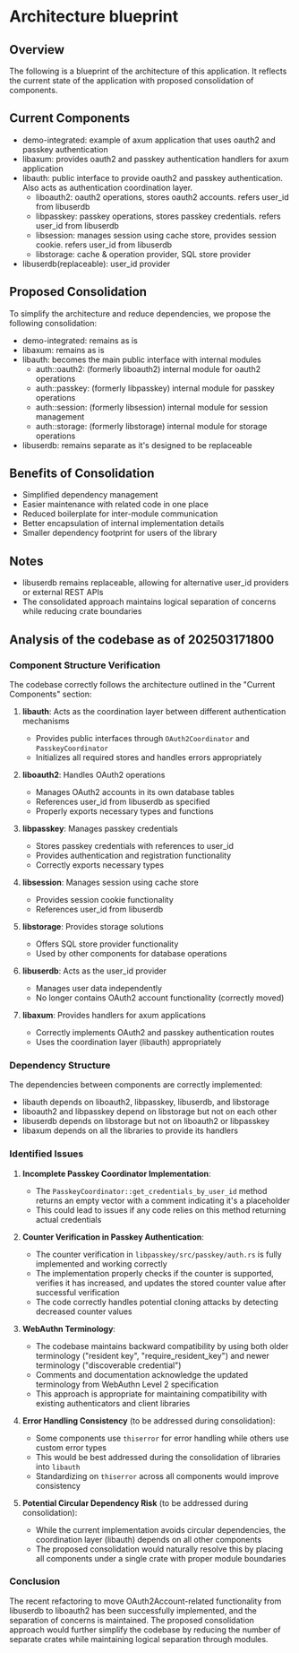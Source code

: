 # Architecture blueprint

## Overview

The following is a blueprint of the architecture of this application. It reflects the current state of the application with proposed consolidation of components.

## Current Components

- demo-integrated: example of axum application that uses oauth2 and passkey authentication
- libaxum: provides oauth2 and passkey authentication handlers for axum application
- libauth: public interface to provide oauth2 and passkey authentication. Also acts as authentication coordination layer.
  - liboauth2: oauth2 operations, stores oauth2 accounts. refers user_id from libuserdb
  - libpasskey: passkey operations, stores passkey credentials. refers user_id from libuserdb
  - libsession: manages session using cache store, provides session cookie. refers user_id from libuserdb
  - libstorage: cache & operation provider, SQL store provider
- libuserdb(replaceable): user_id provider

## Proposed Consolidation

To simplify the architecture and reduce dependencies, we propose the following consolidation:

- demo-integrated: remains as is
- libaxum: remains as is
- libauth: becomes the main public interface with internal modules
  - auth::oauth2: (formerly liboauth2) internal module for oauth2 operations
  - auth::passkey: (formerly libpasskey) internal module for passkey operations
  - auth::session: (formerly libsession) internal module for session management
  - auth::storage: (formerly libstorage) internal module for storage operations
- libuserdb: remains separate as it's designed to be replaceable

## Benefits of Consolidation

- Simplified dependency management
- Easier maintenance with related code in one place
- Reduced boilerplate for inter-module communication
- Better encapsulation of internal implementation details
- Smaller dependency footprint for users of the library

## Notes

- libuserdb remains replaceable, allowing for alternative user_id providers or external REST APIs
- The consolidated approach maintains logical separation of concerns while reducing crate boundaries

## Analysis of the codebase as of 202503171800

### Component Structure Verification

The codebase correctly follows the architecture outlined in the "Current Components" section:

1. **libauth**: Acts as the coordination layer between different authentication mechanisms
   - Provides public interfaces through `OAuth2Coordinator` and `PasskeyCoordinator`
   - Initializes all required stores and handles errors appropriately

2. **liboauth2**: Handles OAuth2 operations
   - Manages OAuth2 accounts in its own database tables
   - References user_id from libuserdb as specified
   - Properly exports necessary types and functions

3. **libpasskey**: Manages passkey credentials
   - Stores passkey credentials with references to user_id
   - Provides authentication and registration functionality
   - Correctly exports necessary types

4. **libsession**: Manages session using cache store
   - Provides session cookie functionality
   - References user_id from libuserdb

5. **libstorage**: Provides storage solutions
   - Offers SQL store provider functionality
   - Used by other components for database operations

6. **libuserdb**: Acts as the user_id provider
   - Manages user data independently
   - No longer contains OAuth2 account functionality (correctly moved)

7. **libaxum**: Provides handlers for axum applications
   - Correctly implements OAuth2 and passkey authentication routes
   - Uses the coordination layer (libauth) appropriately

### Dependency Structure

The dependencies between components are correctly implemented:

- libauth depends on liboauth2, libpasskey, libuserdb, and libstorage
- liboauth2 and libpasskey depend on libstorage but not on each other
- libuserdb depends on libstorage but not on liboauth2 or libpasskey
- libaxum depends on all the libraries to provide its handlers

### Identified Issues

1. **Incomplete Passkey Coordinator Implementation**:
   - The `PasskeyCoordinator::get_credentials_by_user_id` method returns an empty vector with a comment indicating it's a placeholder
   - This could lead to issues if any code relies on this method returning actual credentials

2. **Counter Verification in Passkey Authentication**:
   - The counter verification in `libpasskey/src/passkey/auth.rs` is fully implemented and working correctly
   - The implementation properly checks if the counter is supported, verifies it has increased, and updates the stored counter value after successful verification
   - The code correctly handles potential cloning attacks by detecting decreased counter values

3. **WebAuthn Terminology**:
   - The codebase maintains backward compatibility by using both older terminology ("resident key", "require_resident_key") and newer terminology ("discoverable credential")
   - Comments and documentation acknowledge the updated terminology from WebAuthn Level 2 specification
   - This approach is appropriate for maintaining compatibility with existing authenticators and client libraries

4. **Error Handling Consistency** (to be addressed during consolidation):
   - Some components use `thiserror` for error handling while others use custom error types
   - This would be best addressed during the consolidation of libraries into `libauth`
   - Standardizing on `thiserror` across all components would improve consistency

5. **Potential Circular Dependency Risk** (to be addressed during consolidation):
   - While the current implementation avoids circular dependencies, the coordination layer (libauth) depends on all other components
   - The proposed consolidation would naturally resolve this by placing all components under a single crate with proper module boundaries

### Conclusion

The recent refactoring to move OAuth2Account-related functionality from libuserdb to liboauth2 has been successfully implemented, and the separation of concerns is maintained. The proposed consolidation approach would further simplify the codebase by reducing the number of separate crates while maintaining logical separation through modules.
